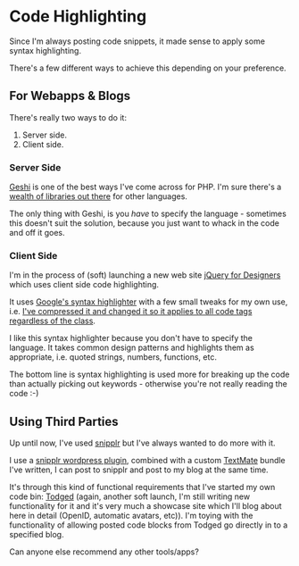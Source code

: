# Code Highlighting

Since I'm always posting code snippets, it made sense to apply some syntax highlighting.  

There's a few different ways to achieve this depending on your preference.


<!--more-->

## For Webapps & Blogs

There's really two ways to do it:

1. Server side.
2. Client side.

### Server Side

[Geshi](http://qbnz.com/highlighter/ "GeSHi - Generic Syntax Highlighter") is one of the best ways I've come across for PHP.  I'm sure there's a [wealth of libraries out there](http://www.google.com/search?q=syntax+highlighter) for other languages.

The only thing with Geshi, is you *have* to specify the language - sometimes this doesn't suit the solution, because you just want to whack in the code and off it goes.

### Client Side

I'm in the process of (soft) launching a new web site [jQuery for Designers](http://jqueryfordesigners.com) which uses client side code highlighting.

It uses [Google's syntax highlighter](http://code.google.com/p/syntaxhighlighter/) with a few small tweaks for my own use, i.e. [I've compressed it and changed it so it applies to all code tags regardless of the class](http://jqueryfordesigners.com/wp-content/themes/Skittlish-Theme_1.06_widgets/skittlish/javascripts/prettify.js).  

I like this syntax highlighter because you don't have to specify the language.  It takes common design patterns and highlights them as appropriate, i.e. quoted strings, numbers, functions, etc.

The bottom line is syntax highlighting is used more for breaking up the code than actually picking out keywords - otherwise you're not really reading the code :-)


## Using Third Parties

Up until now, I've used [snipplr](http://snipplr.com/users/remysharp/) but I've always wanted to do more with it.  

I use a [snipplr wordpress plugin](http://snipplr.com/extras/wordpress/), combined with a custom [TextMate](http://macromates.com) bundle I've written, I can post to snipplr and post to my blog at the same time.

It's through this kind of functional requirements that I've started my own code bin: [Todged](http://todged.com) (again, another soft launch, I'm still writing new functionality for it and it's very much a showcase site which I'll blog about here in detail (OpenID, automatic avatars, etc)).  I'm toying with the functionality of allowing posted code blocks from Todged go directly in to a specified blog.


Can anyone else recommend any other tools/apps?